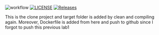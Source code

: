 ![workflow](https://github.com/<ThinYuShwe>/<sem>/actions/workflows/main.yml/badge.svg)
[![LICENSE](https://img.shields.io/github/license/<ThinYuShwe>/devops.svg?style=flat-square)](https://github.com/<ThinYuShwe>/devops/blob/master/LICENSE)
[![Releases](https://img.shields.io/github/release/<ThinYuShwe>/devops/all.svg?style=flat-square)](https://github.com/<ThinYuShwe>/devops/releases)


This is the clone project and target folder is added by clean and compiling again. 
Moreover, Dockerfile is added from here and push to github
since I forgot to push this previous lab1

